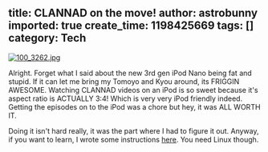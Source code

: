 title: CLANNAD on the move!
author: astrobunny
imported: true
create_time: 1198425669
tags: []
category: Tech
---
 [![100_3262.jpg](wp-uploads/2007/12/100_3262.thumbnail.jpg)](/images/wp-uploads/2007/12/100_3262.jpg "100\_3262.jpg")  
  
Alright. Forget what I said about the new 3rd gen iPod Nano being fat and stupid. If it can let me bring my Tomoyo and Kyou around, its FRIGGIN AWESOME. Watching CLANNAD videos on an iPod is so sweet because it's aspect ratio is ACTUALLY 3:4! Which is very very iPod friendly indeed. Getting the episodes on to the iPod was a chore but hey, it was ALL WORTH IT.  
  
Doing it isn't hard really, it was the part where I had to figure it out. Anyway, if you want to learn, I wrote some instructions [here](http://tech.astrobunny.net/2007/12/22/play-your-videos-on-your-ipod/). You need Linux though.